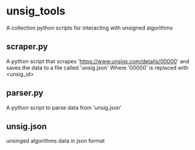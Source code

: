# unsig_tools
A collection python scripts for interacting with unsigned algorithms

## scraper.py
A python script that scrapes 'https://www.unsigs.com/details/00000' and saves the data to a file called 'unsig.json'
Where '00000' is replaced with <unsig_id>

## parser.py
A python script to parse data from 'unsig.json'

## unsig.json
unsinged algorithms data in json format
